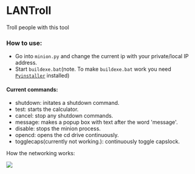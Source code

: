 # LANTroll
Troll people with this tool

### How to use:
- Go into `minion.py` and change the current ip with your private/local IP address.
- Start `buildexe.bat`(note. To make `buildexe.bat` work you need [`Pyinstaller`](www.pyinstaller.org) installed)

#### Current commands:
- shutdown: initates a shutdown command.
- test: starts the calculator.
- cancel: stop any shutdown commands.
- message: makes a popup box with text after the word 'message'.
- disable: stops the minion process.
- opencd: opens the cd drive continuously.
- togglecaps(currently not working.): continuously toggle capslock.

How the networking works:

![](https://cdn.rawgit.com/kres0345/LANTroll/261cace7/LANTrollNetworkChart.png)
